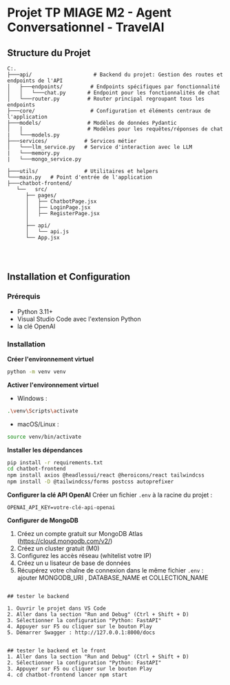 # Projet TP MIAGE M2 - Agent Conversationnel - TravelAI 

## Structure du Projet

```
C:.
├───api/                    # Backend du projet: Gestion des routes et endpoints de l'API
│   ├───endpoints/         # Endpoints spécifiques par fonctionnalité
│   │   └───chat.py       # Endpoint pour les fonctionnalités de chat
│   └───router.py         # Router principal regroupant tous les endpoints
├───core/                  # Configuration et éléments centraux de l'application
├───models/               # Modèles de données Pydantic
│   |                     # Modèles pour les requêtes/réponses de chat
|   └───models.py  
├───services/            # Services métier
│   └───llm_service.py   # Service d'interaction avec le LLM
|   └───memory.py 
|   └───mongo_service.py 

├───utils/               # Utilitaires et helpers
└───main.py   # Point d'entrée de l'application
├───chatbot-frontend/
   └──   src/
      ├── pages/
      │   ├── ChatbotPage.jsx
      │   ├── LoginPage.jsx
      │   ├── RegisterPage.jsx
      │  
      ├── api/
      │   └── api.js
      └── App.jsx




```

## Installation et Configuration

### Prérequis
- Python 3.11+ 
- Visual Studio Code avec l'extension Python
- la clé OpenAI 
### Installation

**Créer l'environnement virtuel**
```bash
python -m venv venv
```

**Activer l'environnement virtuel**
- Windows :
```bash
.\venv\Scripts\activate
```
- macOS/Linux :
```bash
source venv/bin/activate
```

**Installer les dépendances**
```bash
pip install -r requirements.txt
cd chatbot-frontend
npm install axios @headlessui/react @heroicons/react tailwindcss
npm install -D @tailwindcss/forms postcss autoprefixer
```

**Configurer la clé API OpenAI**
Créer un fichier `.env` à la racine du projet :
```
OPENAI_API_KEY=votre-clé-api-openai
```
**Configurer de MongoDB**
 1. Créez un compte gratuit sur MongoDB Atlas (https://cloud.mongodb.com/v2/)
 2. Créez un cluster gratuit (M0)
 3. Configurez les accès réseau (whitelist votre IP)
 4. Créez un u lisateur de base de données
 5. Récupérez votre chaîne de connexion
dans le même fichier `.env` : ajouter MONGODB_URI , DATABASE_NAME et COLLECTION_NAME
 
```

## tester le backend

1. Ouvrir le projet dans VS Code
2. Aller dans la section "Run and Debug" (Ctrl + Shift + D)
3. Sélectionner la configuration "Python: FastAPI"
4. Appuyer sur F5 ou cliquer sur le bouton Play
5. Démarrer Swagger : http://127.0.0.1:8000/docs


## tester le backend et le front 
1. Aller dans la section "Run and Debug" (Ctrl + Shift + D)
2. Sélectionner la configuration "Python: FastAPI"
3. Appuyer sur F5 ou cliquer sur le bouton Play
4. cd chatbot-frontend lancer npm start 